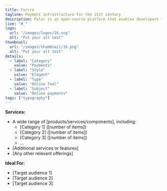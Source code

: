 ```yaml
---
title: Furrro
tagline: Payment infrastructure for the 21st century
description: Polar is an open-source platform that enables developers to monetize their digital products and services efficiently.  
live: "#_"
logo:
  url: "/images/logos/16.svg"
  alt: "Put your alt text"
thumbnail:
  url: "/images/thumbnail/16.png"
  alt: "Put your alt text"
details:
  - label: "Category"
    value: "Payments"
  - label: "Style"
    value: "Elegant"
  - label: "Type"
    value: "Online Tool"
  - label: "Subject"
    value: "Online payments"
tags: ["typography"]
---
```



    

**Services:**
- A wide range of [products/services/components], including:
  - [Category 1] ([number of items])
  - [Category 2] ([number of items])
  - [Category 3] ([number of items])
  - ...
- [Additional services or features]
- [Any other relevant offerings]

**Ideal For:**
- [Target audience 1]
- [Target audience 2]
- [Target audience 3]
